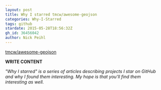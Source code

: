 ```yaml
---
layout: post
title: Why I starred tmcw/awesome-geojson
categories: Why-I-Starred
tags: github
stardate: 2015-05-28T18:56:32Z
gh_id: 36456042
author: Nick Peihl
---
```


[tmcw/awesome-geojson](star.repo.html_url)

**WRITE CONTENT**

*"Why I starred" is a series of articles describing projects I star on GitHub and why I found them interesting. My hope is that you'll find them interesting as well.*

